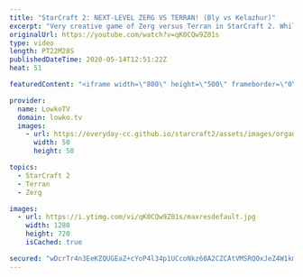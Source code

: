 ```yaml
---
title: "StarCraft 2: NEXT-LEVEL ZERG VS TERRAN! (Bly vs Kelazhur)"
excerpt: "Very creative game of Zerg versus Terran in StarCraft 2. While the meta at the highest level of the game for this matchup is very stable currently, Bly is mixing things up. While this game starts off as we see most of the time at the pro level of SC2, Bly quickly follows it up with multiple waves of"
originalUrl: https://youtube.com/watch?v=qK0CQw9Z01s
type: video
length: PT22M28S
publishedDateTime: 2020-05-14T12:51:22Z
heat: 51

featuredContent: "<iframe width=\"800\" height=\"500\" frameborder=\"0\" src=\"https://www.youtube.com/embed/qK0CQw9Z01s\" allow=\"accelerometer; autoplay; encrypted-media; gyroscope; picture-in-picture\" allowfullscreen></iframe>"

provider:
  name: LowkoTV
  domain: lowko.tv
  images:
    - url: https://everyday-cc.github.io/starcraft2/assets/images/organizations/lowko.tv-50x50.jpg
      width: 50
      height: 50

topics:
  - StarCraft 2
  - Terran
  - Zerg

images:
  - url: https://i.ytimg.com/vi/qK0CQw9Z01s/maxresdefault.jpg
    width: 1280
    height: 720
    isCached: true

secured: "wDcrTr4n3EeKZQUGEaZ+cYoP4l34p1UCcoNkz60A2CZCAtVMSRQOxJeZ4W1kmzmCWDa3i+qnMG3mEsSu/+5s7FQSgFPkmYhhTcCRlR/kKHrHnHqbeZqzByWPV5RZ1JYy/uEnhbRz3+ts7N6MOeWDfPZ2psS+HTVOvobxCWnS06Ukcvj3nEMXPiHTCu6RGZo2c87notY5zODdreAtXL+evuqAmkCSIshvhCmc6BiY9K5DQ7sg/+cx88ILna1KbY3Sp3plPQk1VUNu06id/dyTNhr3NfVMUMGNUEt19soADYwTo2OAgRASw4R0fCLmkveQH566zqnHgwNQhZPR6RPuph0RpgAOiOPA94kG6L15L7+IIafz9ZO4G3VvRNB2iMJ+wf9F4vQiEqfwg4VLd3eZdBqap1O5C0CSgny5X0HRQP/QzoiAgKI5ZLqOmTxyhfDo;OnJAu4r6Y2xaxRHskwYyjw=="
---
```


